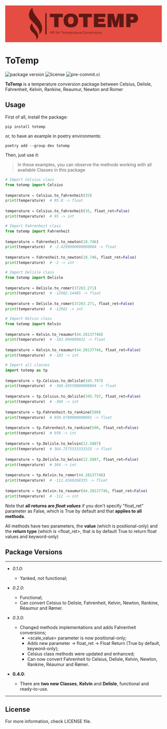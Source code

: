 ![](https://raw.githubusercontent.com/eddyyxxyy/ToTemp/Develop-0.5.0/logo.png)

# ToTemp
<div style="display: inline-block">
  <img src="https://shields.io/pypi/v/totemp"  alt="package version"/>
  <img src="https://img.shields.io/pypi/l/totemp.svg"  alt="license"/>
  <img src="https://results.pre-commit.ci/badge/github/eddyyxxyy/ToTemp/main.svg" alt="pre-commit.ci"/>
</div>

**ToTemp** is a temperature conversion package between Celsius, Delisle, Fahrenheit, Kelvin, Rankine, Reaumur, Newton and Romer

## Usage

First of all, install the package:

```
pip install totemp
```

or, to have an example in poetry environments:

```
poetry add --group dev totemp
```

Then, just use it:

> In these examples, you can observe the methods working with all
available Classes in this package

````python
# Import Celsius class
from totemp import Celsius

temperature = Celsius.to_fahrenheit(35)
print(temperature)  # 95.0 -> float

temperature = Celsius.to_fahrenheit(35, float_ret=False)
print(temperature)  # 95 -> int
````
````python
# Import Fahrenheit class
from totemp import Fahrenheit

temperature = Fahrenheit.to_newton(18.746)
print(temperature)  # -2.4299000000000004 -> float

temperature = Fahrenheit.to_newton(18.746, float_ret=False)
print(temperature)  # -2 -> int
````
````python
# Import Delisle class
from totemp import Delisle

temperature = Delisle.to_romer(37263.271)
print(temperature)  # -12982.14485 -> float

temperature = Delisle.to_romer(37263.271, float_ret=False)
print(temperature)  # -12982 -> int
````
````python
# Import Kelvin class
from totemp import Kelvin

temperature = Kelvin.to_reaumur(44.28137746)
print(temperature)  # -183.094898032 -> float

temperature = Kelvin.to_reaumur(44.28137746, float_ret=False)
print(temperature)  # -183 -> int
````
````python
# Import all classes
import totemp as tp

temperature = tp.Celsius.to_delisle(345.797)
print(temperature)  # -368.69550000000004 -> float

temperature = tp.Celsius.to_delisle(345.797, float_ret=False)
print(temperature)  # -368 -> int

temperature = tp.Fahrenheit.to_rankine(500)
print(temperature)  # 959.6700000000001 -> float

temperature = tp.Fahrenheit.to_rankine(500, float_ret=False)
print(temperature)  # 959 -> int

temperature = tp.Delisle.to_kelvin(12.5887)
print(temperature)  # 364.7575333333333 -> float

temperature = tp.Delisle.to_kelvin(12.5887, float_ret=False)
print(temperature)  # 364 -> int

temperature = tp.Kelvin.to_romer(44.28137746)
print(temperature)  # -112.6560268335 -> float

temperature = tp.Kelvin.to_reaumur(44.28137746, float_ret=False)
print(temperature)  # -112 -> int
````

Note that **all returns are *float values*** if you don't specify "float_ret"
parameter as False, which is True by default and that **applies to all methods**.

All methods have two parameters, the **value** (which is positional-only)
and the **return type** (which is <float_ret>, that is by default True to return float
values and keyword-only)

## Package Versions

---

- _0.1.0_:
  - Yanked, not functional;
- _0.2.0_:
  - Functional;
  - Can convert Celsius to Delisle, Fahrenheit, Kelvin, Newton, Rankine, Réaumur and Rømer.
- _0.3.0_:
  - Changed methods implementations and adds Fahrenheit conversions;
      - <scale_value> parameter is now positional-only;
      - Adds new parameter -> float_ret -> Float Return (True by default, keyword-only);
      - Celsius class methods were updated and enhanced;
      - Can now convert Fahrenheit to Celsius, Delisle, Kelvin, Newton, Rankine, Réaumur and Rømer.


- **0.4.0**:
  - There are **two new Classes**, **Kelvin** and **Delisle**, functional and ready-to-use.
---

## License

For more information, check LICENSE file.
